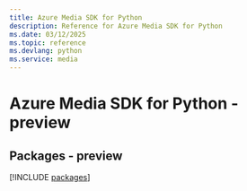 ```yaml
---
title: Azure Media SDK for Python
description: Reference for Azure Media SDK for Python
ms.date: 03/12/2025
ms.topic: reference
ms.devlang: python
ms.service: media
---
```

# Azure Media SDK for Python - preview
## Packages - preview
[!INCLUDE [packages](media-index.md)]